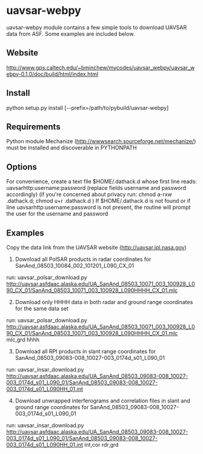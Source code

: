 uavsar-webpy
============

uavsar-webpy module contains a few simple tools to download UAVSAR data from ASF. 
Some examples are included below.  

Website
-------
http://www.gps.caltech.edu/~bminchew/mycodes/uavsar_webpy/uavsar_webpy-0.1.0/doc/build/html/index.html

Install
-------
python setup.py install [--prefix=/path/to/pybuild/uavsar-webpy] 

Requirements
------------
Python module Mechanize (http://wwwsearch.sourceforge.net/mechanize/) must be installed and
discoverable in PYTHONPATH

Options
-------
For convenience, create a text file $HOME/.dathack.d whose first line reads:
      uavsarhttp:username:password (replace fields username and password accordingly) 
   (if you're concerned about privacy run: chmod a-rxw .dathack.d; chmod u+r .dathack.d )
If $HOME/.dathack.d is not found or if line uavsarhttp:username:password is not
present, the routine will prompt the user for the username and password

Examples
--------
Copy the data link from the UAVSAR website (http://uavsar.jpl.nasa.gov)

1)  Download all PolSAR products in radar coordinates for SanAnd_08503_10084_002_101201_L090_CX_01

   run:  uavsar_polsar_download.py http://uavsar.asfdaac.alaska.edu/UA_SanAnd_08503_10071_003_100928_L090_CX_01/SanAnd_08503_10071_003_100928_L090HHHH_CX_01.mlc

2)  Download only HHHH data in both radar and ground range coordinates for the same data set

   run:  uavsar_polsar_download.py http://uavsar.asfdaac.alaska.edu/UA_SanAnd_08503_10071_003_100928_L090_CX_01/SanAnd_08503_10071_003_100928_L090HHHH_CX_01.mlc mlc,grd hhhh

3)  Download all RPI products in slant range coordinates for SanAnd_08503_09083-008_10027-003_0174d_s01_L090_01

   run:  uavsar_insar_download.py http://uavsar.asfdaac.alaska.edu/UA_SanAnd_08503_09083-008_10027-003_0174d_s01_L090_01/SanAnd_08503_09083-008_10027-003_0174d_s01_L090HH_01.int 

4)  Download unwrapped interferograms and correlation files in slant and ground range coordinates for SanAnd_08503_09083-008_10027-003_0174d_s01_L090_01

   run:  uavsar_insar_download.py http://uavsar.asfdaac.alaska.edu/UA_SanAnd_08503_09083-008_10027-003_0174d_s01_L090_01/SanAnd_08503_09083-008_10027-003_0174d_s01_L090HH_01.int int,cor rdr,grd 



